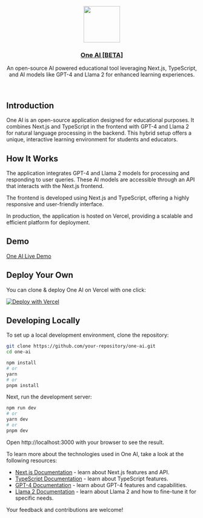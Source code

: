 <p align="center">
  <a href="https://one-ai.vercel.app/">
    <img src="https://assets.vercel.com/image/upload/v1588805858/repositories/vercel/logo.png" height="96">
    <h3 align="center">One AI [BETA]</h3>
  </a>
</p>

<p align="center">An open-source AI powered educational tool leveraging Next.js, TypeScript, and AI models like GPT-4 and Llama 2 for enhanced learning experiences.</p>

<br/>

## Introduction

One AI is an open-source application designed for educational purposes. It combines Next.js and TypeScript in the frontend with GPT-4 and Llama 2 for natural language processing in the backend. This hybrid setup offers a unique, interactive learning environment for students and educators.

## How It Works

The application integrates GPT-4 and Llama 2 models for processing and responding to user queries. These AI models are accessible through an API that interacts with the Next.js frontend.

The frontend is developed using Next.js and TypeScript, offering a highly responsive and user-friendly interface. 

In production, the application is hosted on Vercel, providing a scalable and efficient platform for deployment.

## Demo

[One AI Live Demo](https://one-ai.vercel.app/)

## Deploy Your Own

You can clone & deploy One AI on Vercel with one click:

[![Deploy with Vercel](https://vercel.com/button)](https://vercel.com/new/clone?demo-title=One%20AI&demo-description=An%20innovative%20educational%20tool%20leveraging%20Next.js%2C%20TypeScript%2C%20and%20AI%20models%20like%20GPT-4%20and%20Llama%202%20for%20enhanced%20learning%20experiences.&demo-url=https%3A%2F%2Fone-ai.vercel.app%2F&project-name=one-ai&repository-name=one-ai)

## Developing Locally

To set up a local development environment, clone the repository:

```bash
git clone https://github.com/your-repository/one-ai.git
cd one-ai

npm install
# or
yarn
# or
pnpm install
```
Next, run the development server:

```bash
npm run dev
# or
yarn dev
# or
pnpm dev
```

Open http://localhost:3000 with your browser to see the result.


To learn more about the technologies used in One AI, take a look at the following resources:

- [Next.js Documentation](https://nextjs.org/docs) - learn about Next.js features and API.
- [TypeScript Documentation](https://www.typescriptlang.org/docs/) - learn about TypeScript features.
- [GPT-4 Documentation](https://openai.com/gpt-4) - learn about GPT-4 features and capabilities.
- [Llama 2 Documentation](https://ai.meta.com/resources/models-and-libraries/llama/) - learn about Llama 2 and how to fine-tune it for specific needs.


Your feedback and contributions are welcome!
